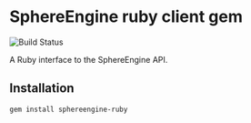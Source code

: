 # SphereEngine ruby client gem

![Build Status](https://travis-ci.org/eXiga/sphereengine-ruby.svg?branch=master)

A Ruby interface to the SphereEngine API.

## Installation
    gem install sphereengine-ruby